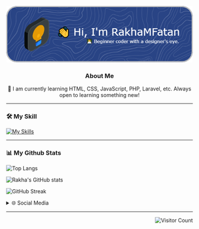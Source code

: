 <div align="center">

![rakhamfatan](/img/github-header-image.png)


### About Me
🧠 I am currently learning HTML, CSS, JavaScript, PHP, Laravel, etc. 
Always open to learning something new!

</div>

<hr>

<!--
**RakhaMFatan/rakhamfatan** is a ✨ _special_ ✨ repository because its `README.md` (this file) appears on your GitHub profile.

Here are some ideas to get you started:

- 🔭 I’m currently working on ...
- 🌱 I’m currently learning ...
- 👯 I’m looking to collaborate on ...
- 🤔 I’m looking for help with ...
- 💬 Ask me about ...
- 📫 How to reach me: ...
- 😄 Pronouns: ...
- ⚡ Fun fact: ...
-->

### 🛠️ My Skill

<p>
<a href="https://skillicons.dev">
    <img src="https://skillicons.dev/icons?i=html,css,js,bootstrap,php,vscode,laravel,figma,mysql,wordpress&theme=dark" alt="My Skills" />
</a>
</p>

<hr>

### 📊 My Github Stats

![Top Langs](https://github-readme-stats.vercel.app/api/top-langs/?username=rakhamfatan&layout=compact&theme=dark)

![Rakha's GitHub stats](https://github-readme-stats.vercel.app/api?username=rakhamfatan&theme=dark)

![GitHub Streak](https://streak-stats.demolab.com/?user=rakhamfatan&theme=dark)



<details><summary> 🌐 Social Media</summary>

<br>

[![My Instagram](https://skillicons.dev/icons?i=instagram)](https://www.instagram.com/rkhamf_/)

</details>

<hr>

<p align="right">
  <img src="https://komarev.com/ghpvc/?username=rakhamfatan&style=plastic" alt="Visitor Count"/>
</p>
